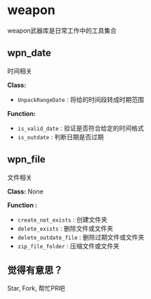# weapon
weapon武器库是日常工作中的工具集合

## wpn_date
时间相关

**Class:**
* `UnpackRangeDate` : 将给的时间段转成时期范围

**Function:**
* `is_valid_date` : 验证是否符合给定的时间格式
* `is_outdate` : 判断日期是否过期

## wpn_file
文件相关

**Class:**
None

**Function :**
* `create_not_exists` : 创建文件夹
* `delete_exists` : 删除文件或文件夹
* `delete_outdate_file` : 删除过期文件或文件夹
* `zip_file_folder` : 压缩文件或文件夹

## 觉得有意思？
Star, Fork, 帮忙PR吧
